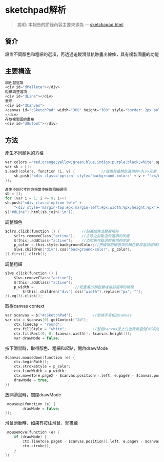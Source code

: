 # sketchpad解析  
> 說明: 本報告的節錄內容主要來源為 -- [sketchapad.html](https://github.com/ccccourse/wp/blob/master/code/07-canvas/sketchpad/sketchpad.html)  
## 簡介  
設置不同顏色和粗細的選項，再透過追蹤滑鼠軌跡畫出線條，具有複製圖畫的功能  
## 主要構造  
```c 
調色盤選項  
<div id="dPallete"></div>  
粗細調整選項  
<div id="dLine"></div>  
畫布  
<div id="dCanvas">  
<canvas id="cSketchPad" width="300" height="300" style="border: 2px solid gray" >  
</div>  
存放複製圖的畫布    
<div id="dOutput"></div>  
``` 
## 方法 
產生不同顏色的方格  
``` c  
var colors ="red;orange;yellow;green;blue;indigo;purple;black;white".split(';');
var sb = [];
$.each(colors, function (i, v) {            //放置每格顏色選項的<div>元素
    sb.push("<div class='option' style='background-color:" + v + "'></div>");
});
```
```c
產生不同尺寸的方格當作線條粗細選項
sb = [];
for (var i = 1; i <= 9; i++)            
sb.push("<div class='option lw'>" +
    "<div style='margin-top:#px;margin-left:#px;width:%px;height:%px'></div></div>".replace(/%/g, i).replace(/#/g, 10 - i / 2));
$("#dLine").html(sb.join('\n'));
``` 
調整顏色  
```c   
$clrs.click(function () {          //點選顏色改變選項時  
    $clrs.removeClass("active");   //去除之前點選的選項的改變  
    $(this).addClass("active");    //添加現在點選的選項的改變  
    p_color = this.style.backgroundColor;//把線條粗細選項的顏色變成當前選擇的顏色  
    $lws.children("div").css("background-color", p_color);  
}).first().click();  
``` 
調整粗細  
```c 
$lws.click(function () {  
    $lws.removeClass("active");  
    $(this).addClass("active");  
    p_width =                   //把畫筆的顏色變成當前選擇的模樣  
        $(this).children("div").css("width").replace("px", "");  
}).eq(3).click();  
```
取得canvas context  
```c  
var $canvas = $("#cSketchPad");         //取得手寫板的canvas  
var ctx = $canvas[0].getContext("2d");  
    ctx.lineCap = "round";  
    ctx.fillStyle = "white";            //整個canvas塗上白色背景避免PNG的透明底色效果  
    ctx.fillRect(0, 0, $canvas.width(), $canvas.height());  
    var drawMode = false;  
```  
按下滑鼠時，取得顏色、粗細和起點，開啟drawMode  
```c  
$canvas.mousedown(function (e) {
    ctx.beginPath();          
    ctx.strokeStyle = p_color;
    ctx.lineWidth = p_width;
    ctx.moveTo(e.pageX - $canvas.position().left, e.pageY - $canvas.position().top);
    drawMode = true;
})
``` 
放開滑鼠時，關閉drawMode  
```c
.mouseup(function (e) {
        drawMode = false;
});
```  
滑鼠滑動時，如果有按住滑鼠，就畫線  
```c 
.mousemove(function (e) {
    if (drawMode) {
        ctx.lineTo(e.pageX - $canvas.position().left, e.pageY - $canvas.position().top);
        ctx.stroke();
    }
})
```
